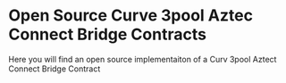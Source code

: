 # Open Source Curve 3pool Aztec Connect Bridge Contracts

Here you will find an open source implementaiton of a Curv 3pool Aztect Connect Bridge Contract
